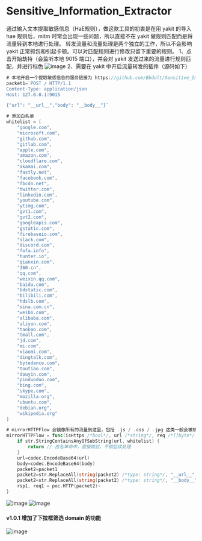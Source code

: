 # Sensitive_Information_Extractor
通过输入文本提取敏感信息（HaE规则），做这款工具的初衷是在用 yakit 的导入 hae 规则后，mitm 时常会出现一些问题，所以直接不在 yakit 做规则匹配而是将流量转到本地进行处理。
转发流量和流量处理是两个独立的工作，所以不会影响 yakit 正常抓包和引起卡顿。可以对匹配规则进行修改只留下重要的规则。
1、点击开始劫持（会监听本地 9015 端口），并会对 yakit 发送过来的流量进行规则匹配，并进行标色
![image](https://github.com/user-attachments/assets/cceac519-35c1-4ac1-a7bd-5d021f69c0d2)
2、需要在 yakit 中开启流量转发的插件（源码如下）
```go
# 本地开启一个提取敏感信息的服务链接为 https://github.com/Bbdolt/Sensitive_Information_Extractor
packet1=`POST / HTTP/1.1
Content-Type: application/json
Host: 127.0.0.1:9015

{"url": "__url__","body": "__body__"}`

# 添加白名单
whitelist = [
    "google.com",
    "microsoft.com",
    "github.com",
    "gitlab.com",
    "apple.com",
    "amazon.com",
    "cloudflare.com",
    "akamai.com",
    "fastly.net",
    "facebook.com",
    "fbcdn.net",
    "twitter.com",
    "linkedin.com",
    "youtube.com",
    "ytimg.com",
    "gvt1.com",
    "gvt2.com",
    "googleapis.com",
    "gstatic.com",
    "firebaseio.com",
    "slack.com",
    "discord.com",
    "fofa.info",
    "hunter.io",
    "qianxin.com",
    "360.cn",
    "qq.com",
    "weixin.qq.com",
    "baidu.com",
    "bdstatic.com",
    "bilibili.com",
    "hdslb.com",
    "sina.com.cn",
    "weibo.com",
    "alibaba.com",
    "aliyun.com",
    "taobao.com",
    "tmall.com",
    "jd.com",
    "mi.com",
    "xiaomi.com",
    "dingtalk.com",
    "bytedance.com",
    "toutiao.com",
    "douyin.com",
    "pinduoduo.com",
    "bing.com",
    "skype.com",
    "mozilla.org",
    "ubuntu.com",
    "debian.org",
    "wikipedia.org"
]

# mirrorHTTPFlow 会镜像所有的流量到这里，包括 .js / .css / .jpg 这类一般会被劫持程序过滤的请求
mirrorHTTPFlow = func(isHttps /*bool*/, url /*string*/, req /*[]byte*/, rsp /*[]byte*/, body /*[]byte*/) {
    if str.StringContainsAnyOfSubString(url, whitelist) {
        return // 白名单命中，直接跳过，不做后续处理
    }
    url=codec.EncodeBase64(url)
    body=codec.EncodeBase64(body)
    packet2=packet1
    packet2=str.ReplaceAll(string(packet2) /*type: string*/, "__url__" /*type: string*/, string(url) /*type: string*/)
    packet2=str.ReplaceAll(string(packet2) /*type: string*/, "__body__" /*type: string*/, string(body) /*type: string*/)
    rsp1, req1 = poc.HTTP(packet2)~
}
```
![image](https://github.com/user-attachments/assets/b2198aa8-0f3f-4ec7-8c35-70767bf62008)
![image](https://github.com/user-attachments/assets/8c747dac-ff7a-424b-8be0-9ef6034ac889)

#### v1.0.1 增加了下拉框筛选 domain 的功能
![image](https://github.com/user-attachments/assets/f46f8759-904c-42e8-a994-923e06dbba50)




